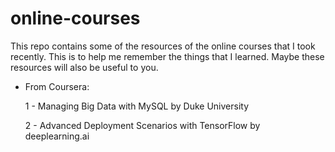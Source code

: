 # online-courses
This repo contains some of the resources of the online courses that I took recently. This is to help me remember the things that I learned. Maybe these resources will also be useful to you.

* From Coursera:

    1 - Managing Big Data with MySQL by Duke University

    2 - Advanced Deployment Scenarios with TensorFlow by deeplearning.ai